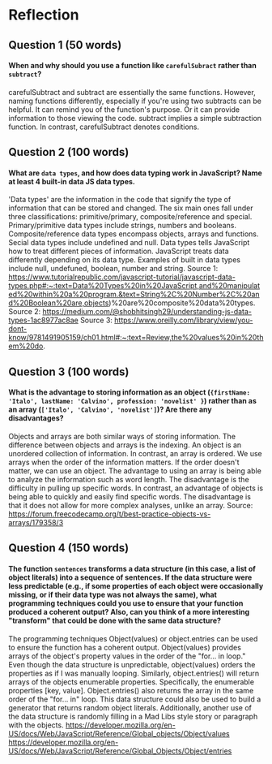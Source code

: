 # Reflection

## Question 1 (50 words)
#### When and why should you use a function like `carefulSubract` rather than `subtract`? 

carefulSubtract and subtract are essentially the same functions. However, naming functions differently, especially if you're using two subtracts can be helpful. It can remind you of the function's purpose. Or it can provide information to those viewing the code. subtract implies a simple subtraction function. In contrast, carefulSubtract denotes conditions.

## Question 2 (100 words)
#### What are `data types`, and how does data typing work in JavaScript? Name at least 4 built-in data JS data types. 
'Data types' are the information in the code that signify the type of information that can be stored and changed. 
The six main ones fall under three classifications: primitive/primary, composite/reference and special. Primary/primitive data types include strings, numbers and booleans. Composite/reference data types encompass objects, arrays and functions. Secial data types include undefined and null.
Data types tells JavaScript how to treat different pieces of information. JavaScript treats data differently depending on its data type. Examples of built in data types include null, undefuned, boolean, number and string.
Source 1: https://www.tutorialrepublic.com/javascript-tutorial/javascript-data-types.php#:~:text=Data%20Types%20in%20JavaScript,and%20manipulated%20within%20a%20program.&text=String%2C%20Number%2C%20and%20Boolean%20are,objects)%20are%20composite%20data%20types.
Source 2: https://medium.com/@shobhitsingh29/understanding-js-data-types-1ac8977ac8ae
Source 3: https://www.oreilly.com/library/view/you-dont-know/9781491905159/ch01.html#:~:text=Review,the%20values%20in%20them%20do.

## Question 3 (100 words)
#### What is the advantage to storing information as an object (`{firstName: 'Italo', lastName: 'Calvino', profession: 'novelist' }`) rather than as an array (`['Italo', 'Calvino', 'novelist']`)? Are there any disadvantages?
Objects and arrays are both similar ways of storing information. The difference between objects and arrays is the indexing. An object is an unordered collection of information. In contrast, an array is ordered. We use arrays when the order of the information matters. If the order doesn't matter, we can use an object. The advantage to using an array is being able to analyze the information such as word length. The disadvantage is the difficulty in pulling up specific words. In contrast, an advantage of objects is being able to quickly and easily find specific words. The disadvantage is that it does not allow for more complex analyses, unlike an array.
Source: https://forum.freecodecamp.org/t/best-practice-objects-vs-arrays/179358/3

## Question 4 (150 words)
#### The function `sentences` transforms a data structure (in this case, a list of object literals) into a sequence of sentences. If the data structure were less predictable (e.g., if some properties of each object were occasionally missing, or if their data type was not always the same), what programming techniques could you use to ensure that your function produced a coherent output? Also, can you think of a more interesting "transform" that could be done with the same data structure?
The programming techniques Object(values) or object.entries can be used to ensure the function has a coherent output. Object(values) provides arrays of the object's property values in the order of the "for... in loop." Even though the data structure is unpredictable, object(values) orders the properties as if I was manually looping. Similarly, object.entries() will return arrays of the objects enumerable properties. Specifically, the enumerable properties [key, value]. Object.entries() also returns the array in the same order of the "for... in" loop. This data structure could also be used to build a generator that returns random object literals. Additionally, another use of the data structure is randomly filling in a Mad Libs style story or paragraph with the objects.
https://developer.mozilla.org/en-US/docs/Web/JavaScript/Reference/Global_objects/Object/values
https://developer.mozilla.org/en-US/docs/Web/JavaScript/Reference/Global_Objects/Object/entries 